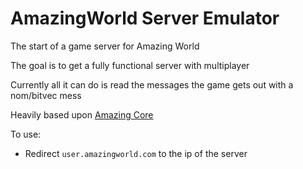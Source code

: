 # AmazingWorld Server Emulator

The start of a game server for Amazing World

The goal is to get a fully functional server with multiplayer

Currently all it can do is read the messages the game gets out with a nom/bitvec mess

Heavily based upon [Amazing Core](https://github.com/dv1x3r/amazing-core/tree/master)

To use:

- Redirect `user.amazingworld.com` to the ip of the server
